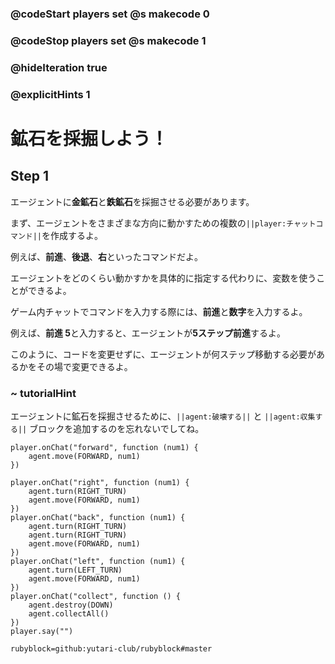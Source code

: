 ### @codeStart players set @s makecode 0
### @codeStop players set @s makecode 1

### @hideIteration true 
### @explicitHints 1


# 鉱石を採掘しよう！
<!-- # Mine the resources! -->

## Step 1
エージェントに**金鉱石**と**鉄鉱石**を採掘させる必要があります。<br>

まず、エージェントをさまざまな方向に動かすための複数の``||player:チャットコマンド||``を作成するよ。<br>

例えば、**前進**、**後退**、**右**といったコマンドだよ。<br>

エージェントをどのくらい動かすかを具体的に指定する代わりに、変数を使うことができるよ。<br>

ゲーム内チャットでコマンドを入力する際には、**前進**と**数字**を入力するよ。<br>

例えば、**前進 5**と入力すると、エージェントが**5ステップ前進**するよ。<br>

このように、コードを変更せずに、エージェントが何ステップ移動する必要があるかをその場で変更できるよ。<br>

<!-- The Agent needs to mine **gold ore** and **iron ore** blocks. Try creating several ``||player:on chat||`` commands that will program the Agent to move in different directions, for example, **forward**, **back**, **right**. Instead of specifying how far you want the Agent to move, you can use variables. When typing the command in in-game chat, type **forward** and **a number**, for example **forward 5** if you want the Agent to **move 5 steps forward**. This way you can change on the fly how many steps the Agent needs to move without changing the code.  -->

### ~ tutorialHint

エージェントに鉱石を採掘させるために、``||agent:破壊する||`` と ``||agent:収集する||`` ブロックを追加するのを忘れないでしてね。
<!-- Don't forget to add ``||agent: destroy||`` and ``||agent: collect||`` blocks to program the Agent to mine the minerals.  -->

```template
player.onChat("forward", function (num1) {
    agent.move(FORWARD, num1)
})
```
```ghost
player.onChat("right", function (num1) {
    agent.turn(RIGHT_TURN)
    agent.move(FORWARD, num1)
})
player.onChat("back", function (num1) {
    agent.turn(RIGHT_TURN)
    agent.turn(RIGHT_TURN)
    agent.move(FORWARD, num1)
})
player.onChat("left", function (num1) {
    agent.turn(LEFT_TURN)
    agent.move(FORWARD, num1)
})
player.onChat("collect", function () {
    agent.destroy(DOWN)
    agent.collectAll()
})
player.say("")
```

```package
rubyblock=github:yutari-club/rubyblock#master
```
